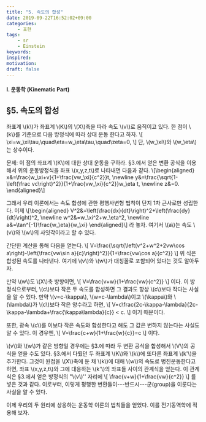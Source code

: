 ```yaml
---
title: "5. 속도의 합성"
date: 2019-09-22T16:52:02+09:00
categories:
    - 표현
tags:
    - sr
    - Einstein
keywords:
inspired:
motivation:
draft: false
---
```


#### I. 운동학 (Kinematic Part)

## &sect;5. 속도의 합성



좌표계 \\(k\\)가 좌표계 \\(K\\)의 \\(X\\)축을 따라 속도 \\(v\\)로 움직이고 있다.
한 점이 \\(k\\)를 기준으로 다음 방정식에 따라 상대 운동 한다고 하자.
\\[
\xi=w\_\xi\tau,\quad\eta=w\_\eta\tau,\quad\zeta=0,
\\]
단, \\(w\_\xi\\)와 \\(w\_\eta\\)는 상수이다.

문제: 이 점의 좌표계 \\(K\\)에 대한 상대 운동을 구하라.
&sect;3.에서 얻은 변환 공식을 이용해서 위의 운동방정식을 좌표 \\(x,y,z,t\\)로 나타내면 다음과 같다.
\\[\begin{aligned}
x&=\frac{w\_\xi+v}{1+\frac{vw\_\xi}{c^2}}t,
\newline
y&=\frac{\sqrt{1-\left(\frac vc\right)^2}}{1+\frac{vw\_\xi}{c^2}}w\_\eta t,
\newline
z&=0.
\end{aligned}\\]

그래서 우리 이론에서는 속도 합성에 관한 평행사변형 법칙이 단지 1차 근사로만 성립한다.
이제
\\[\begin{aligned}
V^2&=\left(\frac{dx}{dt}\right)^2+\left(\frac{dy}{dt}\right)^2,
\newline
w^2&=w\_\xi^2+w\_\eta^2,
\newline
a&=\tan^{-1}\frac{w\_\eta}{w\_\xi}
\end{aligned}\\]
라 놓자.
여기서 \\(a\\)는 속도 \\(v\\)와 \\(w\\)의 사잇각이라고 할 수 있다.

간단한 계산을 통해 다음을 얻는다.
\\[
V=\frac{\sqrt{\left(v^2+w^2+2vw\cos a\right)-\left(\frac{vw\sin a}{c}\right)^2}}{1+\frac{vw\cos a}{c^2}}
\\]
위 식은 합성된 속도를 나타낸다. 여기에 \\(v\\)와 \\(w\\)가 대칭꼴로 포함되어 있다는 것도 알아두자.




만약 \\(w\\)도 \\(X\\)축 방향이면,
\\[
V=\frac{v+w}{1+\frac{vw}{c^2}}
\\]
이다.
이 방정식으로부터, \\(c\\)보다 작은 두 속도를 합성하면 그 결과도 항상 \\(c\\)보다 작다는 사실을 알 수 있다.
만약 \\(v=c-\kappa\\), \\(w=c-\lambda\\)이고 \\(\kappa\\)와 \\(\lambda\\)가 \\(c\\)보다 작은 양수라고 하면,
\\[
V=c\frac{2c-\kappa-\lambda}{2c-\kappa-\lambda+\frac{\kappa\lambda}{c}} < c.
\\]
이기 때문이다.

또한, 광속 \\(c\\)를 이보다 작은 속도와 합성한다고 해도 그 값은 변하지 않는다는 사실도 알 수 있다.
이 경우엔,
\\[
V=\frac{c+w}{1+\frac{w}{c}}=c
\\]
이다.

\\(v\\)와 \\(w\\)가 같은 방향일 경우에는 &sect;3.에 따라 두 변환 공식을 합성해서 \\(V\\)의 공식을 얻을 수도 있다.
&sect;3.에서 다뤘던 두 좌표계 \\(K\\)와 \\(k\\)에 또다른 좌표계 \\(k'\\)을 추가한다.
그것이 원점을 \\(X\\)축에 둔 채 \\(k\\)에 대해 \\(w\\)의 속도로 병진운동한다고 하면,
좌표 \\(x,y,z,t\\)와 그에 대응하는 \\(k'\\)의 좌표들 사이의 관계식을 얻는다.
이 관계식은 &sect;3.에서 얻은 방정식의 "\\(v\\)'' 자리에
\\[
\frac{v+w}{1+\frac{vw}{c^2}}
\\]
를 넣은 것과 같다.
이로부터, 이렇게 평행한 변환들이---반드시---군(group)을 이룬다는 사실을 알 수 있다.

이제 우리의 두 원리에 상응하는 운동학 이론의 법칙들을 얻었다.
이를 전기동역학에 적용해 보자.

